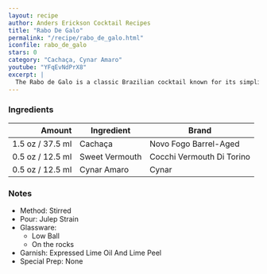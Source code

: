 ```yaml
---
layout: recipe
author: Anders Erickson Cocktail Recipes
title: "Rabo De Galo"
permalink: "/recipe/rabo_de_galo.html"
iconfile: rabo_de_galo
stars: 0
category: "Cachaça, Cynar Amaro"
youtube: "YFqEvNdPrX8"
excerpt: |
  The Rabo de Galo is a classic Brazilian cocktail known for its simplicity and bold flavors.
---
```


### Ingredients

| Amount | Ingredient     | Brand                     |
| -----: | -------------- | ------------------------- |
| 1.5 oz / 37.5 ml | Cachaça        | Novo Fogo Barrel-Aged     |
| 0.5 oz / 12.5 ml | Sweet Vermouth | Cocchi Vermouth Di Torino |
| 0.5 oz / 12.5 ml | Cynar Amaro    | Cynar                     |

### Notes

- Method: Stirred
- Pour: Julep Strain
- Glassware:
  - Low Ball
  - On the rocks
- Garnish: Expressed Lime Oil And Lime Peel
- Special Prep: None
